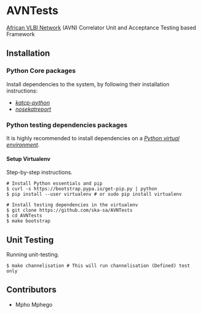 
# AVNTests
[African VLBI Network](https://www.ska.ac.za/science-engineering/avn/) (AVN) Correlator Unit and Acceptance Testing based Framework

## Installation

### Python Core packages

Install dependencies to the system, by following their installation instructions:

* [_katcp-python_](https://github.com/ska-sa/katcp-python)
* [_nosekatreport_](https://github.com/ska-sa/nosekatreport/tree/karoocbf)

### Python testing dependencies packages

It is highly recommended to install dependencies on a [_Python virtual environment_](https://virtualenv.pypa.io/).

#### Setup Virtualenv
Step-by-step instructions.
```
# Install Python essentials and pip
$ curl -s https://bootstrap.pypa.io/get-pip.py | python
$ pip install --user virtualenv # or sudo pip install virtualenv

# Install testing dependencies in the virtualenv
$ git clone https://github.com/ska-sa/AVNTests
$ cd AVNTests
$ make bootstrap
```

## Unit Testing

Running unit-testing.
```
$ make channelisation # This will run channelisation (Defined) test only
```

## Contributors

 * Mpho Mphego
